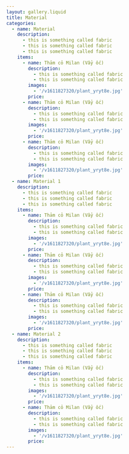 ```yaml
---
layout: gallery.liquid
title: Material
categories:
  - name: Material
    description:
      - this is something called fabric
      - this is something called fabric
      - this is something called fabric
    items:
      - name: Thảm cỏ Milan (Vẩy ốc)
        description:
          - this is something called fabric
          - this is something called fabric
        images:
          - '/v1611827320/plant_yryt8e.jpg'
        price:
      - name: Thảm cỏ Milan (Vẩy ốc)
        description:
          - this is something called fabric
          - this is something called fabric
        images:
          - '/v1611827320/plant_yryt8e.jpg'
        price:
      - name: Thảm cỏ Milan (Vẩy ốc)
        description:
          - this is something called fabric
          - this is something called fabric
        images:
          - '/v1611827320/plant_yryt8e.jpg'
        price:
  - name: Material 1
    description:
      - this is something called fabric
      - this is something called fabric
      - this is something called fabric
    items:
      - name: Thảm cỏ Milan (Vẩy ốc)
        description:
          - this is something called fabric
          - this is something called fabric
        images:
          - '/v1611827320/plant_yryt8e.jpg'
        price:
      - name: Thảm cỏ Milan (Vẩy ốc)
        description:
          - this is something called fabric
          - this is something called fabric
        images:
          - '/v1611827320/plant_yryt8e.jpg'
        price:
      - name: Thảm cỏ Milan (Vẩy ốc)
        description:
          - this is something called fabric
          - this is something called fabric
        images:
          - '/v1611827320/plant_yryt8e.jpg'
        price:
  - name: Material 2
    description:
      - this is something called fabric
      - this is something called fabric
      - this is something called fabric
    items:
      - name: Thảm cỏ Milan (Vẩy ốc)
        description:
          - this is something called fabric
          - this is something called fabric
        images:
          - '/v1611827320/plant_yryt8e.jpg'
        price:
      - name: Thảm cỏ Milan (Vẩy ốc)
        description:
          - this is something called fabric
          - this is something called fabric
        images:
          - '/v1611827320/plant_yryt8e.jpg'
        price:
---
```

